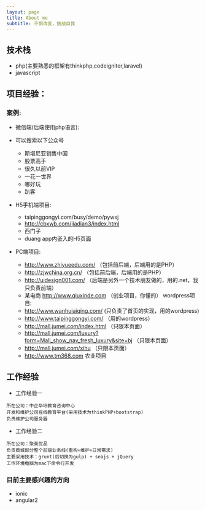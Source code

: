 ```yaml
---
layout: page
title: About me
subtitle: 不惧改变，挑战自我
---
```

## 技术栈
+ php(主要熟悉的框架有thinkphp,codeigniter,laravel)
+ javascript

## 项目经验：
### 案例: 
+ 微信端(后端使用php语言): 
+ 可以搜索以下公众号 
    - 斯堪尼亚销售中国 
    - 股票高手 
    - 很久以前VIP 
    - 一花一世界 
    - 哪好玩 
    - 趴客

+ H5手机端项目: 
    - taipinggongyi.com/busy/demo/pywsj 
    - http://cbxwb.com/jiadian3/index.html 
    - 西门子
    - duang app内嵌入的H5页面

+ PC端项目: 
    - http://www.zhiyueedu.com/ （包括前后端，后端用的是PHP） 
    - http://zjwchina.org.cn/ （包括前后端，后端用的是PHP） 
    - http://uidesign001.com/ （后端是另外一个技术朋友做的，用的.net，我只负责前端） 
    - 某电商 http://www.qiuxinde.com （创业项目，你懂的） 
    wordpress项目: 
    - http://www.wanhuiaiqing.com/ (只负责了首页的实现，用的wordpress) 
    - http://www.taipinggongyi.com/ （用的wordpress）
    - http://mall.jumei.com/index.html （只限本页面） 
    - http://mall.jumei.com/luxury?form=Mall_show_nav_fresh_luxury&site=bj （只限本页面） 
    - http://mall.jumei.com/xihu （只限本页面）
    - http://www.tm368.com 农业项目

## 工作经验
- 工作经验一

~~~
所在公司：中企华培教育咨询中心
开发和维护公司在线教育平台(采用技术为thinkPHP+bootstrap)
负责维护公司服务器
~~~

- 工作经验二

~~~
所在公司：聚美优品
负责商城部分整个前端业务线(重构+维护+日常需求)
主要采用技术：grunt(后切换为gulp) + seajs + jQuery
工作环境电脑为mac下命令行开发 
~~~

### 目前主要感兴趣的方向
- ionic
- angular2